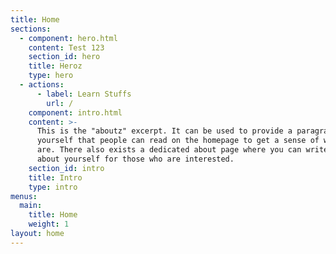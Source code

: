 ```yaml
---
title: Home
sections:
  - component: hero.html
    content: Test 123
    section_id: hero
    title: Heroz
    type: hero
  - actions:
      - label: Learn Stuffs
        url: /
    component: intro.html
    content: >-
      This is the "aboutz" excerpt. It can be used to provide a paragraph about
      yourself that people can read on the homepage to get a sense of who you
      are. There also exists a dedicated about page where you can write more
      about yourself for those who are interested.
    section_id: intro
    title: Intro
    type: intro
menus:
  main:
    title: Home
    weight: 1
layout: home
---
```


